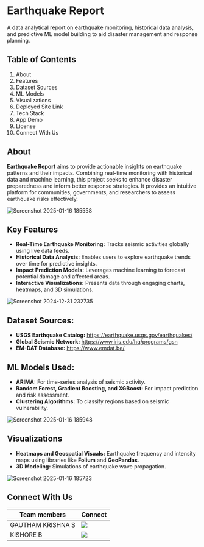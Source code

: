 # Earthquake Report  
A data analytical report on earthquake monitoring, historical data analysis, and predictive ML model building to aid disaster management and response planning.

## Table of Contents

1) About  
2) Features  
3) Dataset Sources  
4) ML Models  
5) Visualizations  
6) Deployed Site Link  
7) Tech Stack  
8) App Demo  
9) License  
10) Connect With Us  

## About  

**Earthquake Report** aims to provide actionable insights on earthquake patterns and their impacts. Combining real-time monitoring with historical data and machine learning, this project seeks to enhance disaster preparedness and inform better response strategies. It provides an intuitive platform for communities, governments, and researchers to assess earthquake risks effectively.  

![Screenshot 2025-01-16 185558](https://github.com/user-attachments/assets/2d308c0e-8854-44f9-b8a4-2ac106e576c7)


## Key Features  

- **Real-Time Earthquake Monitoring:** Tracks seismic activities globally using live data feeds.  
- **Historical Data Analysis:** Enables users to explore earthquake trends over time for predictive insights.  
- **Impact Prediction Models:** Leverages machine learning to forecast potential damage and affected areas.  
- **Interactive Visualizations:** Presents data through engaging charts, heatmaps, and 3D simulations.  

![Screenshot 2024-12-31 232735](https://github.com/user-attachments/assets/bf16d002-75bd-4afb-92a5-f835f6f0d77c)


## Dataset Sources:  

- **USGS Earthquake Catalog:** https://earthquake.usgs.gov/earthquakes/  
- **Global Seismic Network:** https://www.iris.edu/hq/programs/gsn  
- **EM-DAT Database:** https://www.emdat.be/  

## ML Models Used:  

- **ARIMA:** For time-series analysis of seismic activity.  
- **Random Forest, Gradient Boosting, and XGBoost:** For impact prediction and risk assessment.  
- **Clustering Algorithms:** To classify regions based on seismic vulnerability.  

![Screenshot 2025-01-16 185948](https://github.com/user-attachments/assets/fc02b0ef-1f13-4f86-b759-c6215efce7af)


## Visualizations  

- **Heatmaps and Geospatial Visuals:** Earthquake frequency and intensity maps using libraries like **Folium** and **GeoPandas**.  
- **3D Modeling:** Simulations of earthquake wave propagation.

![Screenshot 2025-01-16 185723](https://github.com/user-attachments/assets/7b07c08f-e3c2-4a76-b8be-0ba634d382a1)


## Connect With Us  

Team members  | Connect  
------------- | ---------------------------------------------------------------------------------------------------------------------------------------------------------------------  
GAUTHAM KRISHNA S  | [<img src="https://img.shields.io/badge/linkedin-%230077B5.svg?&style=for-the-badge&logo=linkedin&logoColor=white" />](https://linkedin.com/in/heyitsgautham)
KISHORE B     |  [<img src="https://img.shields.io/badge/linkedin-%230077B5.svg?&style=for-the-badge&logo=linkedin&logoColor=white" />](https://linkedin.com/in/k-i-s-h-o-r-e)

